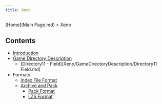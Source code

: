 ```yaml
---
title: Xeno
---
```


[Home](Main Page.md) > Xeno

## Contents

-   [Introduction](Xeno/Introduction.md)
-   [Game Directory Description](Xeno/GameDirectoryDescription.md)
    -   [Directory11 - Field](Xeno/GameDirectoryDescription/Directory11 Field.md)
-   Formats
    -   [Index File Format](Xeno/IndexFileFormat.md)
    -   [Archive and Pack](Xeno/ArchiveAndPack.md)
        -   [Pack Format](Xeno/ArchiveAndPack/PackFormat.md)
        -   [LZS Format](Xeno/ArchiveAndPack/LZSFormat.md)
